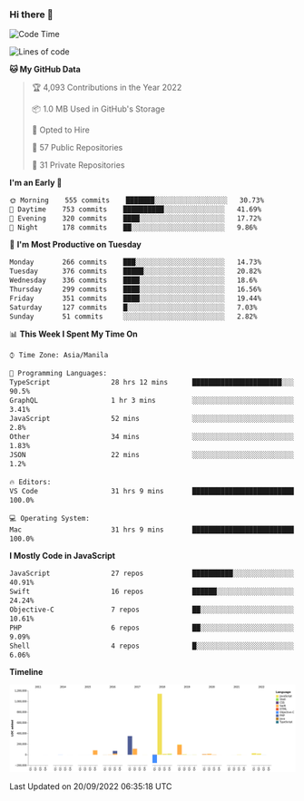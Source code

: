 ### Hi there 👋

<!--START_SECTION:waka-->
![Code Time](http://img.shields.io/badge/Code%20Time-3%2C103%20hrs%2044%20mins-blue)

![Lines of code](https://img.shields.io/badge/From%20Hello%20World%20I%27ve%20Written-2%20Million%20lines%20of%20code-blue)

**🐱 My GitHub Data** 

> 🏆 4,093 Contributions in the Year 2022
 > 
> 📦 1.0 MB Used in GitHub's Storage 
 > 
> 💼 Opted to Hire
 > 
> 📜 57 Public Repositories 
 > 
> 🔑 31 Private Repositories  
 > 
**I'm an Early 🐤** 

```text
🌞 Morning    555 commits    ███████░░░░░░░░░░░░░░░░░░   30.73% 
🌆 Daytime    753 commits    ██████████░░░░░░░░░░░░░░░   41.69% 
🌃 Evening    320 commits    ████░░░░░░░░░░░░░░░░░░░░░   17.72% 
🌙 Night      178 commits    ██░░░░░░░░░░░░░░░░░░░░░░░   9.86%

```
📅 **I'm Most Productive on Tuesday** 

```text
Monday       266 commits    ███░░░░░░░░░░░░░░░░░░░░░░   14.73% 
Tuesday      376 commits    █████░░░░░░░░░░░░░░░░░░░░   20.82% 
Wednesday    336 commits    ████░░░░░░░░░░░░░░░░░░░░░   18.6% 
Thursday     299 commits    ████░░░░░░░░░░░░░░░░░░░░░   16.56% 
Friday       351 commits    ████░░░░░░░░░░░░░░░░░░░░░   19.44% 
Saturday     127 commits    █░░░░░░░░░░░░░░░░░░░░░░░░   7.03% 
Sunday       51 commits     ░░░░░░░░░░░░░░░░░░░░░░░░░   2.82%

```


📊 **This Week I Spent My Time On** 

```text
⌚︎ Time Zone: Asia/Manila

💬 Programming Languages: 
TypeScript               28 hrs 12 mins      ██████████████████████░░░   90.5% 
GraphQL                  1 hr 3 mins         ░░░░░░░░░░░░░░░░░░░░░░░░░   3.41% 
JavaScript               52 mins             ░░░░░░░░░░░░░░░░░░░░░░░░░   2.8% 
Other                    34 mins             ░░░░░░░░░░░░░░░░░░░░░░░░░   1.83% 
JSON                     22 mins             ░░░░░░░░░░░░░░░░░░░░░░░░░   1.2%

🔥 Editors: 
VS Code                  31 hrs 9 mins       █████████████████████████   100.0%

💻 Operating System: 
Mac                      31 hrs 9 mins       █████████████████████████   100.0%

```

**I Mostly Code in JavaScript** 

```text
JavaScript               27 repos            ██████████░░░░░░░░░░░░░░░   40.91% 
Swift                    16 repos            ██████░░░░░░░░░░░░░░░░░░░   24.24% 
Objective-C              7 repos             ██░░░░░░░░░░░░░░░░░░░░░░░   10.61% 
PHP                      6 repos             ██░░░░░░░░░░░░░░░░░░░░░░░   9.09% 
Shell                    4 repos             █░░░░░░░░░░░░░░░░░░░░░░░░   6.06%

```


**Timeline**

![Chart not found](https://raw.githubusercontent.com/rad182/rad182/main/charts/bar_graph.png) 


 Last Updated on 20/09/2022 06:35:18 UTC
<!--END_SECTION:waka-->


<!--
**rad182/rad182** is a ✨ _special_ ✨ repository because its `README.md` (this file) appears on your GitHub profile.

Here are some ideas to get you started:

- 🔭 I’m currently working on ...
- 🌱 I’m currently learning ...
- 👯 I’m looking to collaborate on ...
- 🤔 I’m looking for help with ...
- 💬 Ask me about ...
- 📫 How to reach me: ...
- 😄 Pronouns: ...
- ⚡ Fun fact: ...
-->

